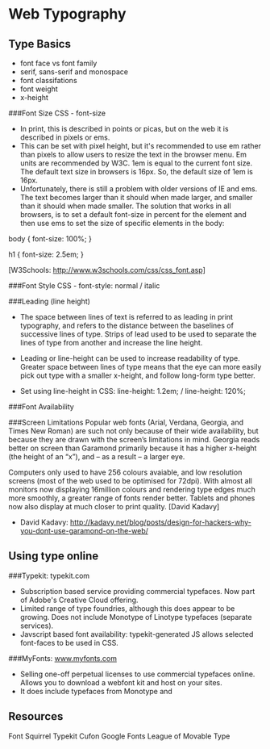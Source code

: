 Web Typography
==============

Type Basics
-----------
* font face vs font family
* serif, sans-serif and monospace
* font classifations
* font weight
* x-height

###Font Size
CSS - font-size
* In print, this is described in points or picas, but on the web it is described in pixels or ems.
* This can be set with pixel height, but it's recommended to use em rather than pixels to allow users to resize the text in the browser menu. Em units are recommended by W3C. 1em is equal to the current font size. The default text size in browsers is 16px. So, the default size of 1em is 16px.
* Unfortunately, there is still a problem with older versions of IE and ems. The text becomes larger than it should when made larger, and smaller than it should when made smaller. The solution that works in all browsers, is to set a default font-size in percent for the <body> element and then use ems to set the size of specific elements in the body:

body {
    font-size: 100%;
}

h1 {
    font-size: 2.5em;
}

[W3Schools: http://www.w3schools.com/css/css_font.asp]


###Font Style
CSS - font-style: normal / italic


###Leading (line height)
* The space between lines of text is referred to as leading in print typography, and refers to the distance between the baselines of successive lines of type. Strips of lead used to be used to separate the lines of type from another and increase the line height.
* Leading or line-height can be used to increase readability of type. Greater space between lines of type means that the eye can more easily pick out type with a smaller x-height, and follow long-form type better.

* Set using line-height in CSS: line-height: 1.2em; /  line-height: 120%;

###Font Availability



###Screen Limitations
Popular web fonts (Arial, Verdana, Georgia, and Times New Roman) are such not only because of their wide availability, but because they are drawn with the screen’s limitations in mind. Georgia reads better on screen than Garamond primarily because it has a higher x-height (the height of an “x”), and – as a result – a larger eye.

Computers only used to have 256 colours avaiable, and low resolution screens (most of the web used to be optimised for 72dpi). With almost all monitors now displaying 16million colours and rendering type edges much more smoothly, a greater range of fonts render better. Tablets and phones now also display at much closer to print quality.
[David Kadavy]

- David Kadavy: http://kadavy.net/blog/posts/design-for-hackers-why-you-dont-use-garamond-on-the-web/


Using type online
-----------------

###Typekit: typekit.com
* Subscription based service providing commercial typefaces. Now part of Adobe's Creative Cloud offering.
* Limited range of type foundries, although this does appear to be growing. Does not include Monotype of Linotype typefaces (separate services).
* Javscript based font availability: typekit-generated JS allows selected font-faces to be used in CSS.

###MyFonts: www.myfonts.com
* Selling one-off perpetual licenses to use commercial typefaces online. Allows you to download a webfont kit and host on your sites.
* It does include typefaces from Monotype and 

Resources
---------
Font Squirrel
Typekit
Cufon
Google Fonts
League of Movable Type
